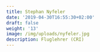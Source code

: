 ```yaml
---
title: Stephan Nyfeler
date: '2019-04-30T16:55:30+02:00'
draft: false
weight: '13'
image: /img/uploads/nyfeler.jpg
description: Fluglehrer (CRI)
---
```


